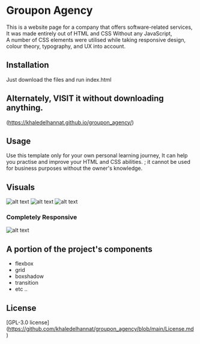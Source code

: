 # Groupon Agency
This is a website page for a company that offers software-related services, <br>
It was made entirely out of HTML and CSS Without any JavaScript, <br>
A number of CSS elements were utilised while taking responsive design, colour theory, typography, and UX into account.

## Installation
Just download the files and run index.html
## Alternately, VISIT it without downloading anything.
(https://khaledelhannat.github.io/groupon_agency/)

## Usage
Use this template only for your own personal learning journey, It can help you practise and improve your HTML and CSS abilities. ; it cannot be used for business purposes without the owner's knowledge.

## Visuals
![alt text](https://mcusercontent.com/d04af1d523fcf5d23b65ec36c/images/c5fba9d7-caee-cc46-f763-e6ce3026e4be.jpg)
![alt text](https://mcusercontent.com/d04af1d523fcf5d23b65ec36c/images/18c12097-452d-75a3-af7b-a61b9102434f.jpg)
![alt text](https://mcusercontent.com/d04af1d523fcf5d23b65ec36c/images/43d02f6d-559f-32a9-499c-879e40cee48c.jpg)
### Completely Responsive
![alt text](https://mcusercontent.com/d04af1d523fcf5d23b65ec36c/images/98786cf3-25de-4b0b-91a2-21ddce076ea6.jpg)


## A portion of the project's components
<ul> 
  <li>flexbox</li>
  <li>grid</li>
  <li>boxshadow</li>
  <li>transition</li>
  <li>etc ..</li>
</ul>

## License
[GPL-3.0 license] (https://github.com/khaledelhannat/groupon_agency/blob/main/License.md)
